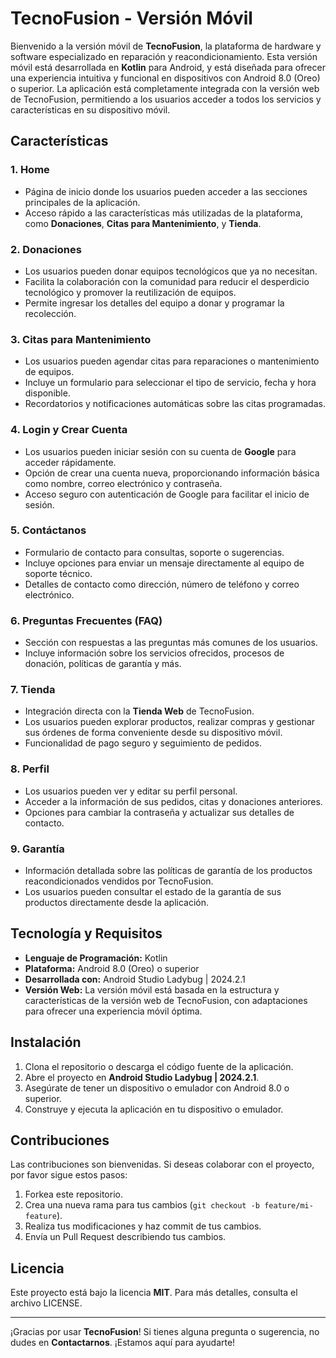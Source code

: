 # TecnoFusion - Versión Móvil

Bienvenido a la versión móvil de **TecnoFusion**, la plataforma de hardware y software especializado en reparación y reacondicionamiento. Esta versión móvil está desarrollada en **Kotlin** para Android, y está diseñada para ofrecer una experiencia intuitiva y funcional en dispositivos con Android 8.0 (Oreo) o superior. La aplicación está completamente integrada con la versión web de TecnoFusion, permitiendo a los usuarios acceder a todos los servicios y características en su dispositivo móvil.

## Características

### 1. **Home**
   - Página de inicio donde los usuarios pueden acceder a las secciones principales de la aplicación.
   - Acceso rápido a las características más utilizadas de la plataforma, como **Donaciones**, **Citas para Mantenimiento**, y **Tienda**.

### 2. **Donaciones**
   - Los usuarios pueden donar equipos tecnológicos que ya no necesitan.
   - Facilita la colaboración con la comunidad para reducir el desperdicio tecnológico y promover la reutilización de equipos.
   - Permite ingresar los detalles del equipo a donar y programar la recolección.

### 3. **Citas para Mantenimiento**
   - Los usuarios pueden agendar citas para reparaciones o mantenimiento de equipos.
   - Incluye un formulario para seleccionar el tipo de servicio, fecha y hora disponible.
   - Recordatorios y notificaciones automáticas sobre las citas programadas.

### 4. **Login y Crear Cuenta**
   - Los usuarios pueden iniciar sesión con su cuenta de **Google** para acceder rápidamente.
   - Opción de crear una cuenta nueva, proporcionando información básica como nombre, correo electrónico y contraseña.
   - Acceso seguro con autenticación de Google para facilitar el inicio de sesión.

### 5. **Contáctanos**
   - Formulario de contacto para consultas, soporte o sugerencias.
   - Incluye opciones para enviar un mensaje directamente al equipo de soporte técnico.
   - Detalles de contacto como dirección, número de teléfono y correo electrónico.

### 6. **Preguntas Frecuentes (FAQ)**
   - Sección con respuestas a las preguntas más comunes de los usuarios.
   - Incluye información sobre los servicios ofrecidos, procesos de donación, políticas de garantía y más.

### 7. **Tienda**
   - Integración directa con la **Tienda Web** de TecnoFusion.
   - Los usuarios pueden explorar productos, realizar compras y gestionar sus órdenes de forma conveniente desde su dispositivo móvil.
   - Funcionalidad de pago seguro y seguimiento de pedidos.

### 8. **Perfil**
   - Los usuarios pueden ver y editar su perfil personal.
   - Acceder a la información de sus pedidos, citas y donaciones anteriores.
   - Opciones para cambiar la contraseña y actualizar sus detalles de contacto.

### 9. **Garantía**
   - Información detallada sobre las políticas de garantía de los productos reacondicionados vendidos por TecnoFusion.
   - Los usuarios pueden consultar el estado de la garantía de sus productos directamente desde la aplicación.

## Tecnología y Requisitos

- **Lenguaje de Programación:** Kotlin
- **Plataforma:** Android 8.0 (Oreo) o superior
- **Desarrollada con:** Android Studio Ladybug | 2024.2.1
- **Versión Web:** La versión móvil está basada en la estructura y características de la versión web de TecnoFusion, con adaptaciones para ofrecer una experiencia móvil óptima.

## Instalación

1. Clona el repositorio o descarga el código fuente de la aplicación.
2. Abre el proyecto en **Android Studio Ladybug | 2024.2.1**.
3. Asegúrate de tener un dispositivo o emulador con Android 8.0 o superior.
4. Construye y ejecuta la aplicación en tu dispositivo o emulador.

## Contribuciones

Las contribuciones son bienvenidas. Si deseas colaborar con el proyecto, por favor sigue estos pasos:

1. Forkea este repositorio.
2. Crea una nueva rama para tus cambios (`git checkout -b feature/mi-feature`).
3. Realiza tus modificaciones y haz commit de tus cambios.
4. Envía un Pull Request describiendo tus cambios.

## Licencia

Este proyecto está bajo la licencia **MIT**. Para más detalles, consulta el archivo LICENSE.

---

¡Gracias por usar **TecnoFusion**! Si tienes alguna pregunta o sugerencia, no dudes en **Contactarnos**. ¡Estamos aquí para ayudarte!

